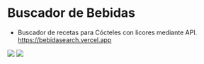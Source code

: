 
# Buscador de Bebidas

- Buscador de recetas para Cócteles con licores mediante API. https://bebidasearch.vercel.app

<img src ="https://cdn.discordapp.com/attachments/699477126067519508/1199945259833118720/image.png?ex=65c4631b&is=65b1ee1b&hm=5b16ccaa8274a6ea786ba54c3018e9cebd70bcdd8c5c9b1803d6375ae99e7a1a&">

<img src ="https://cdn.discordapp.com/attachments/699477126067519508/1199945483473408041/image.png?ex=65c46351&is=65b1ee51&hm=09e5bbda37e231305ac44f1c3fc663c01d40e92a33372df0e4e535b5ba816c56&">